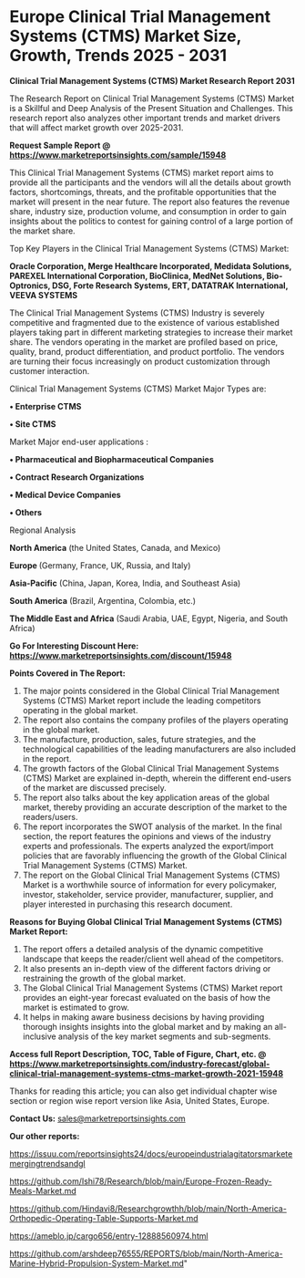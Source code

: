# Europe Clinical Trial Management Systems (CTMS) Market Size, Growth, Trends 2025 - 2031

<strong>Clinical Trial Management Systems (CTMS) Market Research Report 2031</strong>

The Research Report on Clinical Trial Management Systems (CTMS) Market is a Skillful and Deep Analysis of the Present Situation and Challenges. This research report also analyzes other important trends and market drivers that will affect market growth over 2025-2031.

<strong>Request Sample Report @ <a href=https://www.marketreportsinsights.com/sample/15948>https://www.marketreportsinsights.com/sample/15948</a></strong>

This Clinical Trial Management Systems (CTMS) market report aims to provide all the participants and the vendors will all the details about growth factors, shortcomings, threats, and the profitable opportunities that the market will present in the near future. The report also features the revenue share, industry size, production volume, and consumption in order to gain insights about the politics to contest for gaining control of a large portion of the market share.

Top Key Players in the Clinical Trial Management Systems (CTMS) Market:

<strong>Oracle Corporation, Merge Healthcare Incorporated, Medidata Solutions, PAREXEL International Corporation, BioClinica, MedNet Solutions, Bio-Optronics, DSG, Forte Research Systems, ERT, DATATRAK International, VEEVA SYSTEMS</strong>

The Clinical Trial Management Systems (CTMS) Industry is severely competitive and fragmented due to the existence of various established players taking part in different marketing strategies to increase their market share. The vendors operating in the market are profiled based on price, quality, brand, product differentiation, and product portfolio. The vendors are turning their focus increasingly on product customization through customer interaction.

Clinical Trial Management Systems (CTMS) Market Major Types are:

<strong>• Enterprise CTMS

• Site CTMS</strong>

Market Major end-user applications :

<strong>• Pharmaceutical and Biopharmaceutical Companies

• Contract Research Organizations

• Medical Device Companies

• Others</strong>

Regional Analysis

</u><strong><b>North America</b></strong> (the United States, Canada, and Mexico)

<strong><b>Europe </b></strong>(Germany, France, UK, Russia, and Italy)

<strong><b>Asia-Pacific</b></strong> (China, Japan, Korea, India, and Southeast Asia)

<strong><b>South America</b></strong> (Brazil, Argentina, Colombia, etc.)

<strong><b>The Middle East and Africa</b></strong> (Saudi Arabia, UAE, Egypt, Nigeria, and South Africa)

<strong>Go For Interesting Discount Here: <a href=https://www.marketreportsinsights.com/discount/15948>https://www.marketreportsinsights.com/discount/15948</a></strong>

<strong>Points Covered in The Report:</strong>
<ol>
  <li>The major points considered in the Global Clinical Trial Management Systems (CTMS) Market report include the leading competitors operating in the global market.</li>
  <li>The report also contains the company profiles of the players operating in the global market.</li>
  <li>The manufacture, production, sales, future strategies, and the technological capabilities of the leading manufacturers are also included in the report.</li>
  <li>The growth factors of the Global Clinical Trial Management Systems (CTMS) Market are explained in-depth, wherein the different end-users of the market are discussed precisely.</li>
  <li>The report also talks about the key application areas of the global market, thereby providing an accurate description of the market to the readers/users.</li>
  <li>The report incorporates the SWOT analysis of the market. In the final section, the report features the opinions and views of the industry experts and professionals. The experts analyzed the export/import policies that are favorably influencing the growth of the Global Clinical Trial Management Systems (CTMS) Market.</li>
  <li>The report on the Global Clinical Trial Management Systems (CTMS) Market is a worthwhile source of information for every policymaker, investor, stakeholder, service provider, manufacturer, supplier, and player interested in purchasing this research document.</li>
</ol>
<strong>Reasons for Buying Global Clinical Trial Management Systems (CTMS) Market Report:</strong>

<ol>
  <li>The report offers a detailed analysis of the dynamic competitive landscape that keeps the reader/client well ahead of the competitors.</li>
  <li>It also presents an in-depth view of the different factors driving or restraining the growth of the global market.</li>
  <li>The Global Clinical Trial Management Systems (CTMS) Market report provides an eight-year forecast evaluated on the basis of how the market is estimated to grow.</li>
  <li>It helps in making aware business decisions by having providing thorough insights insights into the global market and by making an all-inclusive analysis of the key market segments and sub-segments.</li>
</ol>
<strong>Access full Report Description, TOC, Table of Figure, Chart, etc. @ <a href=https://www.marketreportsinsights.com/industry-forecast/global-clinical-trial-management-systems-ctms-market-growth-2021-15948>https://www.marketreportsinsights.com/industry-forecast/global-clinical-trial-management-systems-ctms-market-growth-2021-15948</a></strong>


Thanks for reading this article; you can also get individual chapter wise section or region wise report version like Asia, United States, Europe.

<strong>Contact Us:</strong>
sales@marketreportsinsights.com

<strong>Our other reports:</strong>

<a href=https://issuu.com/reportsinsights24/docs/europeindustrialagitatorsmarketemergingtrendsandgl>https://issuu.com/reportsinsights24/docs/europeindustrialagitatorsmarketemergingtrendsandgl</a>

<a href=https://github.com/Ishi78/Research/blob/main/Europe-Frozen-Ready-Meals-Market.md>https://github.com/Ishi78/Research/blob/main/Europe-Frozen-Ready-Meals-Market.md</a>

<a href=https://github.com/Hindavi8/Researchgrowthh/blob/main/North-America-Orthopedic-Operating-Table-Supports-Market.md>https://github.com/Hindavi8/Researchgrowthh/blob/main/North-America-Orthopedic-Operating-Table-Supports-Market.md</a>

<a href=https://ameblo.jp/cargo656/entry-12888560974.html>https://ameblo.jp/cargo656/entry-12888560974.html</a>

<a href=https://github.com/arshdeep76555/REPORTS/blob/main/North-America-Marine-Hybrid-Propulsion-System-Market.md>https://github.com/arshdeep76555/REPORTS/blob/main/North-America-Marine-Hybrid-Propulsion-System-Market.md</a>"
